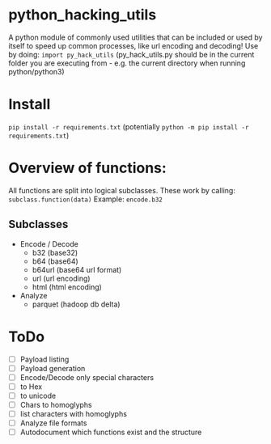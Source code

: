 # python_hacking_utils
A python module of commonly used utilities that can be included or used by itself to speed up common processes, like url encoding and decoding!
Use by doing: `import py_hack_utils` (py_hack_utils.py should be in the current folder you are executing from - e.g. the current directory when running python/python3)

# Install
`pip install -r requirements.txt` (potentially `python -m pip install -r requirements.txt`)

# Overview of functions:
All functions are split into logical subclasses.
These work by calling: `subclass.function(data)`
Example: `encode.b32`

## Subclasses
* Encode / Decode
    * b32 (base32)
    * b64 (base64)
    * b64url (base64 url format)
    * url (url encoding)
    * html (html encoding)
* Analyze
    * parquet (hadoop db delta)


# ToDo
- [ ] Payload listing
- [ ] Payload generation
- [ ] Encode/Decode only special characters
- [ ] to Hex
- [ ] to unicode
- [ ] Chars to homoglyphs
- [ ] list characters with homoglyphs
- [ ] Analyze file formats
- [ ] Autodocument which functions exist and the structure